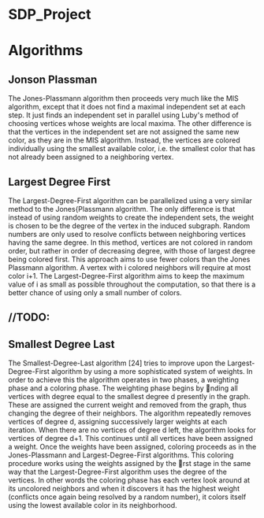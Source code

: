 # SDP_Project

# Algorithms

## Jonson Plassman
The Jones-Plassmann algorithm then proceeds very much like the MIS algorithm, except
that it does not find a maximal independent set at each step. It just finds an
independent set in parallel using Luby's method of choosing vertices whose weights are local
maxima. The other difference is that the vertices in the independent set are not
assigned the same new color, as they are in the MIS algorithm. Instead, the vertices are
colored individually using the smallest available color, i.e. the smallest color that has not
already been assigned to a neighboring vertex.

## Largest Degree First
The Largest-Degree-First algorithm can be parallelized using a very similar method to
the Jones{Plassmann algorithm. The only difference is that instead of using random weights
to create the independent sets, the weight is chosen to be the degree of the vertex in the
induced subgraph. Random numbers are only used to resolve conflicts between neighboring
vertices having the same degree. In this method, vertices are not colored in random order,
but rather in order of decreasing degree, with those of largest degree being colored first.
This approach aims to use fewer colors than the Jones Plassmann algorithm. A vertex
with i colored neighbors will require at most color i+1. The Largest-Degree-First algorithm
aims to keep the maximum value of i as small as possible throughout the computation, so
that there is a better chance of using only a small number of colors.

## //TODO:

##  Smallest Degree Last
The Smallest-Degree-Last algorithm [24] tries to improve upon the Largest-Degree-First
algorithm by using a more sophisticated system of weights. In order to achieve this the
algorithm operates in two phases, a weighting phase and a coloring phase.
The weighting phase begins by nding all vertices with degree equal to the smallest
degree d presently in the graph. These are assigned the current weight and removed from
the graph, thus changing the degree of their neighbors. The algorithm repeatedly removes
vertices of degree d, assigning successively larger weights at each iteration. When there are
no vertices of degree d left, the algorithm looks for vertices of degree d+1. This continues
until all vertices have been assigned a weight.
Once the weights have been assigned, coloring proceeds as in the Jones-Plassmann
and Largest-Degree-First algorithms. This coloring procedure works using the weights
assigned by the rst stage in the same way that the Largest-Degree-First algorithm uses
the degree of the vertices. In other words the coloring phase has each vertex look around
at its uncolored neighbors and when it discovers it has the highest weight (conflicts once
again being resolved by a random number), it colors itself using the lowest available color
in its neighborhood.
